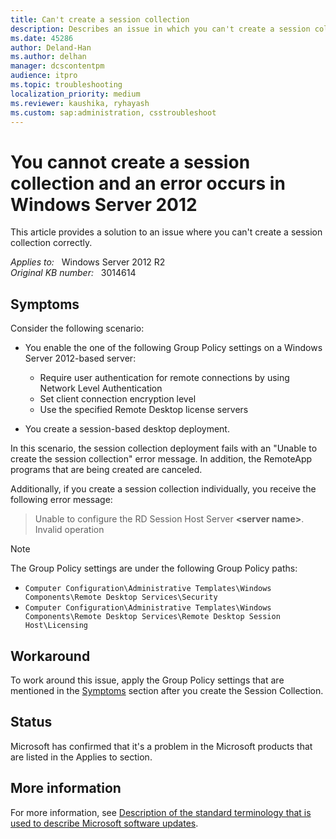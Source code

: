 ```yaml
---
title: Can't create a session collection
description: Describes an issue in which you can't create a session collection correctly in Windows Server 2012.
ms.date: 45286
author: Deland-Han
ms.author: delhan
manager: dcscontentpm
audience: itpro
ms.topic: troubleshooting
localization_priority: medium
ms.reviewer: kaushika, ryhayash
ms.custom: sap:administration, csstroubleshoot
---
```

# You cannot create a session collection and an error occurs in Windows Server 2012

This article provides a solution to an issue where you can't create a session collection correctly.

_Applies to:_ &nbsp; Windows Server 2012 R2  
_Original KB number:_ &nbsp; 3014614

## Symptoms  

Consider the following scenario:

- You enable the one of the following Group Policy settings on a Windows Server 2012-based server:

  - Require user authentication for remote connections by using Network Level Authentication
  - Set client connection encryption level
  - Use the specified Remote Desktop license servers
- You create a session-based desktop deployment.

In this scenario, the session collection deployment fails with an "Unable to create the session collection" error message. In addition, the RemoteApp programs that are being created are canceled.

Additionally, if you create a session collection individually, you receive the following error message:

> Unable to configure the RD Session Host Server **\<server name>**. Invalid operation

> [!NOTE]
> The Group Policy settings are under the following Group Policy paths:
>
> - `Computer Configuration\Administrative Templates\Windows Components\Remote Desktop Services\Security`
> - `Computer Configuration\Administrative Templates\Windows Components\Remote Desktop Services\Remote Desktop Session Host\Licensing`

## Workaround

To work around this issue, apply the Group Policy settings that are mentioned in the [Symptoms](#symptoms) section after you create the Session Collection.

## Status

Microsoft has confirmed that it's a problem in the Microsoft products that are listed in the Applies to section.

## More information

For more information, see [Description of the standard terminology that is used to describe Microsoft software updates](../../windows-client/deployment/standard-terminology-software-updates.md).
